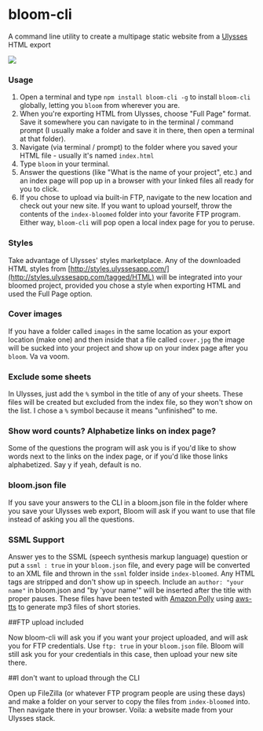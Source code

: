 # bloom-cli

A command line utility to create a multipage static website from a [Ulysses](http://ulyssesapp.com) HTML export

![](http://i.imgur.com/fIQN10x.png)

### Usage

1. Open a terminal and type `npm install bloom-cli -g` to install `bloom-cli` globally, letting you `bloom` from wherever you are.
2. When you're exporting HTML from Ulysses, choose "Full Page" format. Save it somewhere you can navigate to in the terminal / command prompt (I usually make a folder and save it in there, then open a terminal at that folder).
3. Navigate (via terminal / prompt) to the folder where you saved your HTML file - usually it's named `index.html`
4. Type `bloom` in your terminal.
5. Answer the questions (like "What is the name of your project", etc.) and an index page will pop up in a browser with your linked files all ready for you to click.
6. If you chose to upload via built-in FTP, navigate to the new location and check out your new site. If you want to upload yourself, throw the contents of the `index-bloomed` folder into your favorite FTP program. Either way, `bloom-cli` will pop open a local index page for you to peruse.

### Styles

Take advantage of Ulysses' styles marketplace. Any of the downloaded HTML styles from [http://styles.ulyssesapp.com/](http://styles.ulyssesapp.com/tagged/HTML) will be integrated into your bloomed project, provided you chose a style when exporting HTML and used the Full Page option.

### Cover images

If you have a folder called `images` in the same location as your export location (make one) 
and then inside that a file called `cover.jpg` the image will be sucked into your project and 
show up on your index page after you `bloom`. Va va voom.

### Exclude some sheets

In Ulysses, just add the `%` symbol in the title of any of your sheets. These files will be created 
but excluded from the index file, so they won't show on the list. I chose a `%` symbol because it means "unfinished" to me.

### Show word counts? Alphabetize links on index page?

Some of the questions the program will ask you is if you'd like to show words next to the 
links on the index page, or if you'd like those links alphabetized. Say y if yeah, default is no.

### bloom.json file
If you save your answers to the CLI in a bloom.json file in the folder where you save your Ulysses web export, 
Bloom will ask if you want to use that file instead of asking you all the questions.

### SSML Support

Answer yes to the SSML (speech synthesis markup language) question 
or put a `ssml : true` in your `bloom.json` file, and every page will be 
converted to an XML file and thrown in the `ssml` folder inside `index-bloomed`. 
Any HTML tags are stripped and don't show up in speech. Include an `author: "your name"` in bloom.json 
and "by 'your name'" will be inserted after the title with proper pauses. 
These files have been tested with [Amazon Polly](https://aws.amazon.com/polly/) 
using [aws-tts](https://github.com/eheikes/aws-tts) to generate mp3 files of short stories.

##FTP upload included

Now bloom-cli will ask you if you want your project uploaded, 
and will ask you for FTP credentials. Use `ftp: true` in your `bloom.json` file.
Bloom will still ask you for your credentials in this case, then upload your new site there.

##I don't want to upload through the CLI

Open up FileZilla (or whatever FTP program people are using these days) and make a 
folder on your server to copy the files from `index-bloomed` into. Then navigate there in 
your browser. Voila: a website made from your Ulysses stack.
